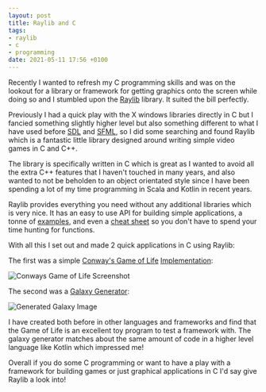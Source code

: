 ```yaml
---
layout: post
title: Raylib and C
tags:
- raylib
- c
- programming
date: 2021-05-11 17:56 +0100
---
```

Recently I wanted to refresh my C programming skills and was on the lookout for
a library or framework for getting graphics onto the screen while doing so and
I stumbled upon the [Raylib](https://www.raylib.com/) library.
It suited the bill perfectly.

Previously I had a quick play with the X windows libraries directly in C but I
fancied something slightly higher level but also something different to what I
have used before [SDL](https://www.libsdl.org/) and
[SFML](https://www.sfml-dev.org/), so I did some searching and found Raylib
which is a fantastic little library designed around writing simple video games
in C and C++.

The library is specifically written in C which is great as I wanted to
avoid all the extra C++ features that I haven't touched in many years, and also
wanted to not be beholden to an object orientated style since I have been
spending a lot of my time programming in Scala and Kotlin in recent years.

Raylib provides everything you need without any additional libraries which is
very nice. It has an easy to use API for building simple applications, a tonne
of [examples](https://www.raylib.com/examples.html), and even a
[cheat sheet](https://www.raylib.com/cheatsheet/cheatsheet.html) so you don't
have to spend your time hunting for functions.

With all this I set out and made 2 quick applications in C using Raylib:

The first was a simple
[Conway's Game of Life](https://en.wikipedia.org/wiki/Conway%27s_Game_of_Life)
[Implementation](https://github.com/LyndonArmitage/raylib_gol):

<img alt='Conways Game of Life Screenshot' title='Conways Game of Life Screenshot' src='{{ "assets/raylib/gol.png" | absolute_url }}' class='blog-image' >

The second was a
[Galaxy Generator](https://github.com/LyndonArmitage/raylib_galaxy):

<img alt='Generated Galaxy Image' title='Generated Galaxy Image' src='{{ "assets/raylib/galaxy.png" | absolute_url }}' class='blog-image' >

I have created both before in other languages and frameworks and find that the
Game of Life is an excellent toy program to test a framework with. The galaxy
generator matches about the same amount of code in a higher level language like
Kotlin which impressed me!

Overall if you do some C programming or want to have a play with a framework
for building games or just graphical applications in C I'd say give Raylib a
look into!
